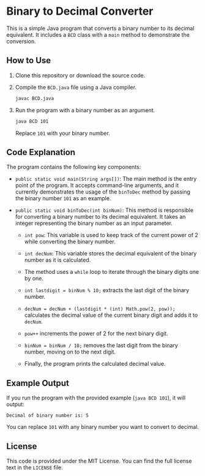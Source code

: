  # Binary to Decimal Converter

This is a simple Java program that converts a binary number to its decimal equivalent. It includes a `BCD` class with a `main` method to demonstrate the conversion.

## How to Use

1. Clone this repository or download the source code.
2. Compile the `BCD.java` file using a Java compiler.

   ```bash
   javac BCD.java
   ```

3. Run the program with a binary number as an argument.

   ```bash
   java BCD 101
   ```

   Replace `101` with your binary number.

## Code Explanation

The program contains the following key components:

- `public static void main(String args[])`: The main method is the entry point of the program. It accepts command-line arguments, and it currently demonstrates the usage of the `binToDec` method by passing the binary number `101` as an example.

- `public static void binToDec(int binNum)`: This method is responsible for converting a binary number to its decimal equivalent. It takes an integer representing the binary number as an input parameter.

   - `int pow`: This variable is used to keep track of the current power of 2 while converting the binary number.

   - `int decNum`: This variable stores the decimal equivalent of the binary number as it is calculated.

   - The method uses a `while` loop to iterate through the binary digits one by one.

   - `int lastdigit = binNum % 10;` extracts the last digit of the binary number.

   - `decNum = decNum + (lastdigit * (int) Math.pow(2, pow));` calculates the decimal value of the current binary digit and adds it to `decNum`.

   - `pow++` increments the power of 2 for the next binary digit.

   - `binNum = binNum / 10;` removes the last digit from the binary number, moving on to the next digit.

   - Finally, the program prints the calculated decimal value.

## Example Output

If you run the program with the provided example (`java BCD 101`), it will output:

```
Decimal of binary number is: 5
```

You can replace `101` with any binary number you want to convert to decimal.

## License

This code is provided under the MIT License. You can find the full license text in the `LICENSE` file.
